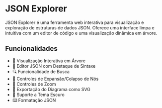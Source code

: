 # JSON Explorer

JSON Explorer é uma ferramenta web interativa para visualização e exploração de estruturas de dados JSON. Oferece uma interface limpa e intuitiva com um editor de código e uma visualização dinâmica em árvore.

## Funcionalidades

- 🌲 Visualização Interativa em Árvore
- 📝 Editor JSON com Destaque de Sintaxe
- 🔍 Funcionalidade de Busca
- 🎯 Controles de Expansão/Colapso de Nós
- 🔎 Controles de Zoom
- 💾 Exportação do Diagrama como SVG
- 🎨 Suporte a Tema Escuro
- ⌨️ Formatação JSON
